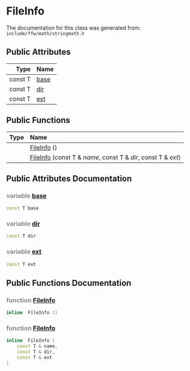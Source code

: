 FileInfo
===================================


The documentation for this class was generated from: `include/ffw/math/stringmath.h`



## Public Attributes

| Type | Name |
| -------: | :------- |
|  const T | [base](#a59400e8) |
|  const T | [dir](#659f70a8) |
|  const T | [ext](#429698e2) |


## Public Functions

| Type | Name |
| -------: | :------- |
|   | [FileInfo](#533ab01d) ()  |
|   | [FileInfo](#1c93e8ba) (const T & _name_, const T & _dir_, const T & _ext_)  |


## Public Attributes Documentation

### <span style="opacity:0.5;">variable</span> <a id="a59400e8" href="#a59400e8">base</a>

```cpp
const T base
```



### <span style="opacity:0.5;">variable</span> <a id="659f70a8" href="#659f70a8">dir</a>

```cpp
const T dir
```



### <span style="opacity:0.5;">variable</span> <a id="429698e2" href="#429698e2">ext</a>

```cpp
const T ext
```





## Public Functions Documentation

### <span style="opacity:0.5;">function</span> <a id="533ab01d" href="#533ab01d">FileInfo</a>

```cpp
inline  FileInfo () 
```



### <span style="opacity:0.5;">function</span> <a id="1c93e8ba" href="#1c93e8ba">FileInfo</a>

```cpp
inline  FileInfo (
    const T & name,
    const T & dir,
    const T & ext
) 
```





